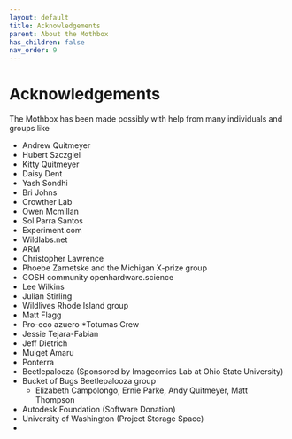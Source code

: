 ```yaml
---
layout: default
title: Acknowledgements
parent: About the Mothbox
has_children: false
nav_order: 9
---
```



# Acknowledgements

The Mothbox has been made possibly with help from many individuals and groups like 
* Andrew Quitmeyer
* Hubert Szczgiel
* Kitty Quitmeyer
* Daisy Dent
* Yash Sondhi
* Bri Johns
* Crowther Lab
* Owen Mcmillan
* Sol Parra Santos
* Experiment.com
* Wildlabs.net
* ARM
* Christopher Lawrence
* Phoebe Zarnetske and the Michigan X-prize group
* GOSH community openhardware.science
* Lee Wilkins
* Julian Stirling
* Wildlives Rhode Island group
* Matt Flagg
* Pro-eco azuero
*Totumas Crew
 * Jessie Tejara-Fabian
 * Jeff Dietrich
 * Mulget Amaru
* Ponterra
* Beetlepalooza (Sponsored by Imageomics Lab at Ohio State University)
* Bucket of Bugs Beetlepalooza group
  * Elizabeth Campolongo, Ernie Parke, Andy Quitmeyer, Matt Thompson
* Autodesk Foundation (Software Donation)
* University of Washington (Project Storage Space)
* 






